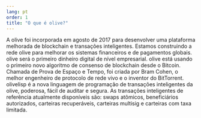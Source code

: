 ```yaml
---
lang: pt
order: 1
title: "O que é olive?"
---
```


A olive foi incorporada em agosto de 2017 para desenvolver uma plataforma melhorada de blockchain e transações inteligentes. Estamos construindo a rede olive para melhorar os sistemas financeiros e de pagamentos globais. olive será o primeiro dinheiro digital de nível empresarial. olive está usando o primeiro novo algoritmo de consenso de blockchain desde o Bitcoin. Chamada de Prova de Espaço e Tempo, foi criada por Bram Cohen, o melhor engenheiro de protocolo de rede vivo e o inventor do BitTorrent. olivelisp é a nova linguagem de programação de transações inteligentes da olive, poderosa, fácil de auditar e segura. As transações inteligentes de referência atualmente disponíveis são: swaps atômicos, beneficiários autorizados, carteiras recuperáveis, carteiras multisig e carteiras com taxa limitada.
